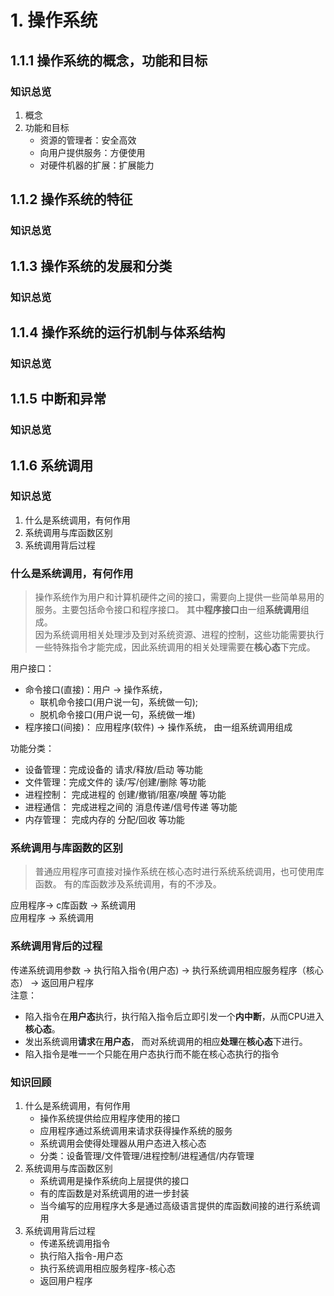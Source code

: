 # 1. 操作系统

## 1.1.1 操作系统的概念，功能和目标
### **知识总览**
1. 概念
2. 功能和目标
    - 资源的管理者：安全高效
    - 向用户提供服务：方便使用
    - 对硬件机器的扩展：扩展能力

## 1.1.2 操作系统的特征
### **知识总览**

## 1.1.3 操作系统的发展和分类
### **知识总览**

## 1.1.4 操作系统的运行机制与体系结构
### **知识总览**

## 1.1.5 中断和异常
### **知识总览**

## 1.1.6 系统调用
### **知识总览**
1. 什么是系统调用，有何作用
2. 系统调用与库函数区别
3. 系统调用背后过程

### **什么是系统调用，有何作用**
> 操作系统作为用户和计算机硬件之间的接口，需要向上提供一些简单易用的服务。主要包括命令接口和程序接口。 其中**程序接口**由一组**系统调用**组成。   
因为系统调用相关处理涉及到对系统资源、进程的控制，这些功能需要执行一些特殊指令才能完成，因此系统调用的相关处理需要在**核心态**下完成。

用户接口：
- 命令接口(直接)：用户 -> 操作系统， 
    - 联机命令接口(用户说一句，系统做一句);
    - 脱机命令接口(用户说一句，系统做一堆)
- 程序接口(间接)： 应用程序(软件) -> 操作系统， 由一组系统调用组成

功能分类：
- 设备管理：完成设备的  请求/释放/启动  等功能
- 文件管理：完成文件的  读/写/创建/删除  等功能
- 进程控制： 完成进程的  创建/撤销/阻塞/唤醒  等功能
- 进程通信： 完成进程之间的  消息传递/信号传递  等功能
- 内存管理： 完成内存的 分配/回收 等功能

### **系统调用与库函数的区别**
>普通应用程序可直接对操作系统在核心态时进行系统系统调用，也可使用库函数。 有的库函数涉及系统调用，有的不涉及。  

应用程序-> c库函数 -> 系统调用  
应用程序 -> 系统调用  

### **系统调用背后的过程**
传递系统调用参数 -> 执行陷入指令(用户态) -> 执行系统调用相应服务程序（核心态） -> 返回用户程序  
注意：  
- 陷入指令在**用户态**执行，执行陷入指令后立即引发一个**内中断**，从而CPU进入**核心态**。
- 发出系统调用**请求**在**用户态**， 而对系统调用的相应**处理**在**核心态**下进行。  
- 陷入指令是唯一一个只能在用户态执行而不能在核心态执行的指令

### **知识回顾**
1. 什么是系统调用，有何作用
    - 操作系统提供给应用程序使用的接口
    - 应用程序通过系统调用来请求获得操作系统的服务
    - 系统调用会使得处理器从用户态进入核心态
    - 分类：设备管理/文件管理/进程控制/进程通信/内存管理
2. 系统调用与库函数区别
    - 系统调用是操作系统向上层提供的接口
    - 有的库函数是对系统调用的进一步封装
    - 当今编写的应用程序大多是通过高级语言提供的库函数间接的进行系统调用
3. 系统调用背后过程
    - 传递系统调用指令
    - 执行陷入指令-用户态
    - 执行系统调用相应服务程序-核心态
    - 返回用户程序

